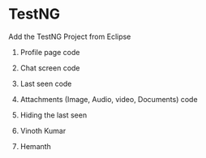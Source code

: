 # TestNG
Add the TestNG Project from Eclipse

1. Profile page code

2. Chat screen code

3. Last seen code 

4. Attachments (Image, Audio, video, Documents) code

5. Hiding the last seen

6. Vinoth Kumar 

7. Hemanth



